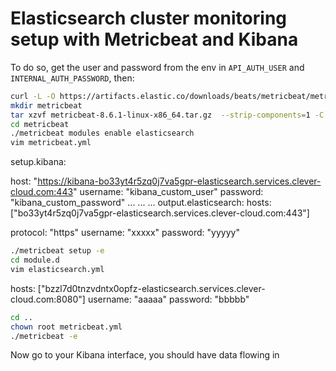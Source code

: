 # Elasticsearch cluster monitoring setup with Metricbeat and Kibana  

To do so, get the user and password from the env in `API_AUTH_USER` and `INTERNAL_AUTH_PASSWORD`, then:

```bash
curl -L -O https://artifacts.elastic.co/downloads/beats/metricbeat/metricbeat-8.6.1-linux-x86_64.tar.gz
mkdir metricbeat
tar xzvf metricbeat-8.6.1-linux-x86_64.tar.gz  --strip-components=1 -C metricbeat
cd metricbeat
./metricbeat modules enable elasticsearch
vim metricbeat.yml
```

setup.kibana:

  host: "https://kibana-bo33yt4r5zq0j7va5gpr-elasticsearch.services.clever-cloud.com:443"
  username: "kibana_custom_user"
  password: "kibana_custom_password"
  ...
  ...
  ...
output.elasticsearch:
  hosts: ["bo33yt4r5zq0j7va5gpr-elasticsearch.services.clever-cloud.com:443"]

  protocol: "https"
  username: "xxxxx"
  password: "yyyyy"

```bash
./metricbeat setup -e
cd module.d
vim elasticsearch.yml
```

  hosts: ["bzzl7d0tnzvdntx0opfz-elasticsearch.services.clever-cloud.com:8080"]
  username: "aaaaa"
  password: "bbbbb"

```bash
cd ..
chown root metricbeat.yml
./metricbeat -e
```

Now go to your Kibana interface, you should have data flowing in
